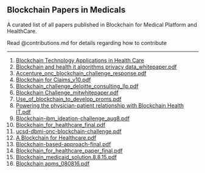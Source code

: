 ## Blockchain Papers in Medicals
A curated list of all papers published in Blockchain for Medical Platform and HealthCare.

Read @contributions.md for details regarding how to contribute


---

1. [Blockchain Technology Applications in Health Care](https://github.com/punit-agarwal/MedBlockchain/files/1707587/e003800.full.pdf)
2. [Blockchain and health it algorithms privacy data_whitepaper.pdf](https://github.com/punit-agarwal/MedBlockchain/files/1711379/1-78-blockchainandhealthitalgorithmsprivacydata_whitepaper.pdf)
3. [Accenture_onc_blockchain_challenge_response.pdf](https://github.com/punit-agarwal/MedBlockchain/files/1711380/2-49-accenture_onc_blockchain_challenge_response_august8_final.pdf)
4. [Blockchain for Claims_v10.pdf](https://github.com/punit-agarwal/MedBlockchain/files/1711381/3-47-whitepaperblockchainforclaims_v10.pdf)
5. [Blockchain_challenge_deloitte_consulting_llp.pdf](https://github.com/punit-agarwal/MedBlockchain/files/1711382/4-37-hhs_blockchain_challenge_deloitte_consulting_llp.pdf)
6. [Blockchain Challenge_mitwhitepaper.pdf](https://github.com/punit-agarwal/MedBlockchain/files/1711383/5-56-onc_blockchainchallenge_mitwhitepaper.pdf)
7. [Use_of_blockchain_to_develop_proms.pdf](https://github.com/punit-agarwal/MedBlockchain/files/1711384/6-42-use_of_blockchain_to_develop_proms.pdf)
8. [Powering the physician-patient relationship with Blockchain Health IT.pdf](https://github.com/punit-agarwal/MedBlockchain/files/1711385/7-29-poweringthephysician-patientrelationshipwithblockchainhealthit.pdf)
9. [Blockchain-ibm_ideation-challenge_aug8.pdf](https://github.com/punit-agarwal/MedBlockchain/files/1711386/8-31-blockchain-ibm_ideation-challenge_aug8.pdf)
10. [Blockchain_for_healthcare_final.pdf](https://github.com/punit-agarwal/MedBlockchain/files/1711388/9-16-drew_ivan_20160804_blockchain_for_healthcare_final.pdf)
11. [ucsd-dbmi-onc-blockchain-challenge.pdf](https://github.com/punit-agarwal/MedBlockchain/files/1711389/10-30-ucsd-dbmi-onc-blockchain-challenge.pdf)
12. [A Blockchain for Healthcare.pdf](https://github.com/punit-agarwal/MedBlockchain/files/1711390/11-74-ablockchainforhealthcare.pdf)
13. [Blockchain-based-approach-final.pdf](https://github.com/punit-agarwal/MedBlockchain/files/1711391/12-55-blockchain-based-approach-final.pdf)
14. [Blockchain_for_healthcare_paper_final.pdf](https://github.com/punit-agarwal/MedBlockchain/files/1711392/13-71-blockchain_for_healthcare_paper_final.pdf)
15. [Blockchain_medicaid_solution.8.8.15.pdf](https://github.com/punit-agarwal/MedBlockchain/files/1711393/14-38-blockchain_medicaid_solution.8.8.15.pdf)
16. [Blockchain apms_080816.pdf](https://github.com/punit-agarwal/MedBlockchain/files/1711395/15-54-kyip_blockchainapms_080816.pdf)
